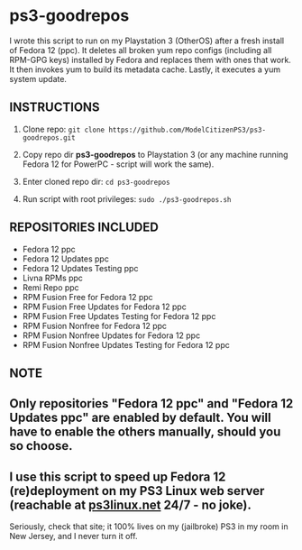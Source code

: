 # ps3-goodrepos

I wrote this script to run on my Playstation 3 (OtherOS) after a fresh install of Fedora 12 (ppc). It deletes all broken yum repo configs (including all RPM-GPG keys) installed by Fedora and replaces them with ones that work. It then invokes yum to build its metadata cache. Lastly, it executes a yum system update.

## INSTRUCTIONS

1. Clone repo: `git clone https://github.com/ModelCitizenPS3/ps3-goodrepos.git`

2. Copy repo dir **ps3-goodrepos** to Playstation 3 (or any machine running Fedora 12 for PowerPC - script will work the same).

3. Enter cloned repo dir: `cd ps3-goodrepos`

4. Run script with root privileges: `sudo ./ps3-goodrepos.sh`

## REPOSITORIES INCLUDED

- Fedora 12 ppc
- Fedora 12 Updates ppc
- Fedora 12 Updates Testing ppc
- Livna RPMs ppc
- Remi Repo ppc
- RPM Fusion Free for Fedora 12 ppc
- RPM Fusion Free Updates for Fedora 12 ppc
- RPM Fusion Free Updates Testing for Fedora 12 ppc
- RPM Fusion Nonfree for Fedora 12 ppc
- RPM Fusion Nonfree Updates for Fedora 12 ppc
- RPM Fusion Nonfree Updates Testing for Fedora 12 ppc

## NOTE

Only repositories "Fedora 12 ppc" and "Fedora 12 Updates ppc" are enabled by default. You will have to enable the others manually, should you so choose.
---
I use this script to speed up Fedora 12 (re)deployment on my PS3 Linux web server (reachable at [ps3linux.net](http://ps3linux.net) 24/7 - no joke).
---
Seriously, check that site; it 100% lives on my (jailbroke) PS3 in my room in New Jersey, and I never turn it off.
